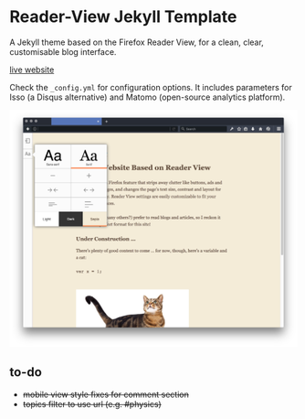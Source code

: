 # Reader-View Jekyll Template

A Jekyll theme based on the Firefox Reader View, for a clean, clear,
customisable blog interface.

[live website](https://tabreturn.github.io/)

Check the ``_config.yml`` for configuration options. It includes parameters for
Isso (a Disqus alternative) and Matomo (open-source analytics platform).

![screenshot](screenshot.png)

## to-do
* ~~mobile view style fixes for comment section~~
* ~~topics filter to use url (e.g. #physics)~~

